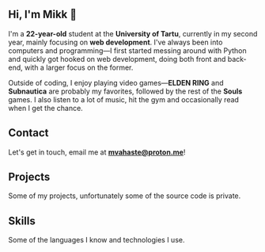 ## Hi, I'm Mikk <Wave>👋</Wave>

I'm a **22-year-old** student at the **University of Tartu**, currently in my second year, mainly focusing on **web development**. I've always been into computers and programming—I first started messing around with Python and quickly got hooked on web development, doing both front and back-end, with a larger focus on the former.

Outside of coding, I enjoy playing video games—**ELDEN RING** and **Subnautica** are probably my favorites, followed by the rest of the **Souls** games. I also listen to a lot of music, hit the gym and occasionally read when I get the chance.

## Contact

Let's get in touch, email me at **mvahaste@proton.me**!

<SocialLinks />

## Projects

Some of my projects, unfortunately some of the source code is private.

<ProjectsGrid />

## Skills

Some of the languages I know and technologies I use.

<SkillsList />

